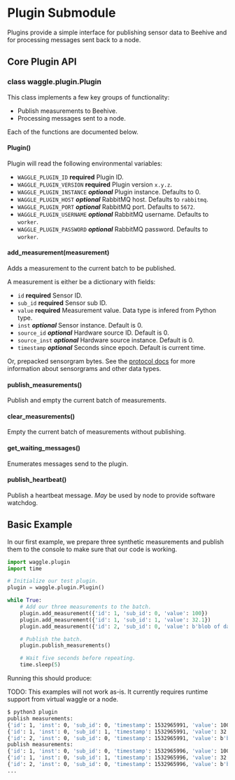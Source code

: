 # Plugin Submodule

Plugins provide a simple interface for publishing sensor data to Beehive and
for processing messages sent back to a node.

## Core Plugin API

### class waggle.plugin.Plugin

This class implements a few key groups of functionality:

* Publish measurements to Beehive.
* Processing messages sent to a node.

Each of the functions are documented below.

#### Plugin()

Plugin will read the following environmental variables:

* `WAGGLE_PLUGIN_ID` **required** Plugin ID.
* `WAGGLE_PLUGIN_VERSION` **required** Plugin version `x.y.z`.
* `WAGGLE_PLUGIN_INSTANCE` **_optional_** Plugin instance. Defaults to 0.
* `WAGGLE_PLUGIN_HOST` **_optional_** RabbitMQ host. Defaults to `rabbitmq`.
* `WAGGLE_PLUGIN_PORT` **_optional_** RabbitMQ port. Defaults to `5672`.
* `WAGGLE_PLUGIN_USERNAME` **_optional_** RabbitMQ username. Defaults to `worker`.
* `WAGGLE_PLUGIN_PASSWORD` **_optional_** RabbitMQ password. Defaults to `worker`.

#### add_measurement(measurement)

Adds a measurement to the current batch to be published.

A measurement is either be a dictionary with fields:

* `id` **required** Sensor ID.
* `sub_id` **required** Sensor sub ID.
* `value` **required** Measurement value. Data type is infered from Python type.
* `inst` **_optional_** Sensor instance. Default is 0.
* `source_id` **_optional_** Hardware source ID. Default is 0.
* `source_inst` **_optional_** Hardware source instance. Default is 0.
* `timestamp` **_optional_** Seconds since epoch. Default is current time.

Or, prepacked sensorgram bytes. See the [protocol docs](https://github.com/waggle-sensor/pywaggle/tree/develop/waggle/protocol) for more information about sensorgrams and other data types.

#### publish_measurements()

Publish and empty the current batch of measurements.

#### clear_measurements()

Empty the current batch of measurements without publishing.

#### get_waiting_messages()

Enumerates messages send to the plugin.

#### publish_heartbeat()

Publish a heartbeat message. _May_ be used by node to provide software watchdog.

## Basic Example

In our first example, we prepare three synthetic measurements and publish them
to the console to make sure that our code is working.

```python
import waggle.plugin
import time

# Initialize our test plugin.
plugin = waggle.plugin.Plugin()

while True:
    # Add our three measurements to the batch.
    plugin.add_measurement({'id': 1, 'sub_id': 0, 'value': 100})
    plugin.add_measurement({'id': 1, 'sub_id': 1, 'value': 32.1})
    plugin.add_measurement({'id': 2, 'sub_id': 0, 'value': b'blob of data'})

    # Publish the batch.
    plugin.publish_measurements()

    # Wait five seconds before repeating.
    time.sleep(5)
```

Running this should produce:

TODO: This examples will not work as-is. It currently requires runtime support from virtual waggle or a node.

```sh
$ python3 plugin
publish measurements:
{'id': 1, 'inst': 0, 'sub_id': 0, 'timestamp': 1532965991, 'value': 100}
{'id': 1, 'inst': 0, 'sub_id': 1, 'timestamp': 1532965991, 'value': 32.099998474121094}
{'id': 2, 'inst': 0, 'sub_id': 0, 'timestamp': 1532965991, 'value': b'blob of data'}
publish measurements:
{'id': 1, 'inst': 0, 'sub_id': 0, 'timestamp': 1532965996, 'value': 100}
{'id': 1, 'inst': 0, 'sub_id': 1, 'timestamp': 1532965996, 'value': 32.099998474121094}
{'id': 2, 'inst': 0, 'sub_id': 0, 'timestamp': 1532965996, 'value': b'blob of data'}
...
```
